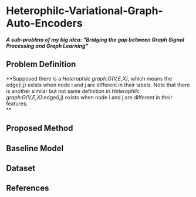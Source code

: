 # Heterophilc-Variational-Graph-Auto-Encoders
***A sub-problem of my big idea: "Bridging the gap between Graph Signal Processing and Graph Learning"***  
## Problem Definition 
**Supposed there is a *Heterophilc graph:G(V,E,X)*, which means the edge(i,j) exists when node i and j are different in their labels. Note that there is another similar but not same definition in *Heterophilc graph:G(V,E,X)*:edge(i,j) exists when node i and j are different in their features.  
**
## Proposed Method  
## Baseline Model  
## Dataset  
## References  
